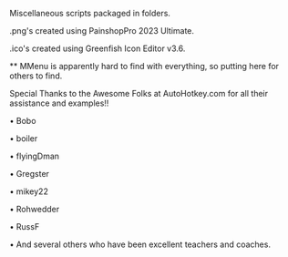 Miscellaneous scripts packaged in folders. 

.png's created using PainshopPro 2023 Ultimate.

.ico's created using Greenfish Icon Editor v3.6.


** MMenu is apparently hard to find with everything, so putting here for others to find.



Special Thanks to the Awesome Folks at AutoHotkey.com for all their assistance and examples!!

• Bobo

• boiler

• flyingDman

• Gregster

• mikey22

• Rohwedder

• RussF

• And several others who have been excellent teachers and coaches. 
